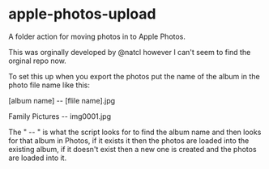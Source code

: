 # apple-photos-upload
A folder action for moving photos in to Apple Photos.

This was orginally developed by @natcl however I can't seem to find the orginal repo now. 

To set this up when you export the photos put the name of the album in the photo file name like this:

[album name] -- [flile name].jpg

Family Pictures -- img0001.jpg

The " -- " is what the script looks for to find the album name and then looks for that album in Photos, if it exists it then the photos are loaded into the existing album, if it doesn't exist then a new one is created and the photos are loaded into it. 

